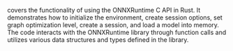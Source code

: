 covers the functionality of using the ONNXRuntime C API in Rust. It demonstrates how to initialize the environment, create session options, set graph optimization level, create a session, and load a model into memory. The code interacts with the ONNXRuntime library through function calls and utilizes various data structures and types defined in the library.